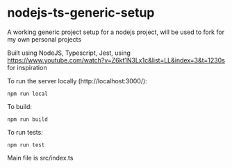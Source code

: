 # nodejs-ts-generic-setup
A working generic project setup for a nodejs project, will be used to fork for my own personal projects

Built using NodeJS, Typescript, Jest, using https://www.youtube.com/watch?v=Z6kt1N3Lx1c&list=LL&index=3&t=1230s for inspiration

To run the server locally (http://localhost:3000/):

  `npm run local`

To build:

  `npm run build`

To run tests:

  `npm run test`

Main file is src/index.ts
